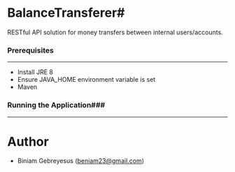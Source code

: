 # BalanceTransferer#

RESTful API solution for money transfers between internal users/accounts.

### Prerequisites ###
-------------------------------------------------------------------------------
* Install JRE 8
* Ensure JAVA_HOME environment variable is set
* Maven


### Running the Application###
------------------------------------------------------------------------------- 

# Author
- Biniam Gebreyesus (beniam23@gmail.com)
